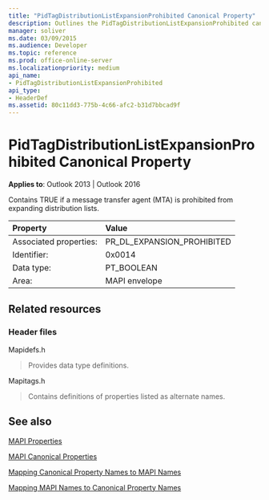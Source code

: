 ```yaml
---
title: "PidTagDistributionListExpansionProhibited Canonical Property"
description: Outlines the PidTagDistributionListExpansionProhibited canonical property, which contains TRUE if an MTA is prohibited from expanding distribution lists.
manager: soliver
ms.date: 03/09/2015
ms.audience: Developer
ms.topic: reference
ms.prod: office-online-server
ms.localizationpriority: medium
api_name:
- PidTagDistributionListExpansionProhibited
api_type:
- HeaderDef
ms.assetid: 80c11dd3-775b-4c66-afc2-b31d7bbcad9f
---
```


# PidTagDistributionListExpansionProhibited Canonical Property

  
  
**Applies to**: Outlook 2013 | Outlook 2016 
  
Contains TRUE if a message transfer agent (MTA) is prohibited from expanding distribution lists.
  
|Property|Value|
|:-----|:-----|
|Associated properties:  <br/> |PR_DL_EXPANSION_PROHIBITED  <br/> |
|Identifier:  <br/> |0x0014  <br/> |
|Data type:  <br/> |PT_BOOLEAN  <br/> |
|Area:  <br/> |MAPI envelope  <br/> |
   
## Related resources

### Header files

Mapidefs.h
  
> Provides data type definitions.
    
Mapitags.h
  
> Contains definitions of properties listed as alternate names.
    
## See also



[MAPI Properties](mapi-properties.md)
  
[MAPI Canonical Properties](mapi-canonical-properties.md)
  
[Mapping Canonical Property Names to MAPI Names](mapping-canonical-property-names-to-mapi-names.md)
  
[Mapping MAPI Names to Canonical Property Names](mapping-mapi-names-to-canonical-property-names.md)

